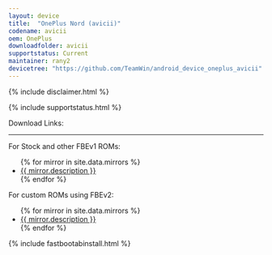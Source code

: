 ```yaml
---
layout: device
title:  "OnePlus Nord (avicii)"
codename: avicii
oem: OnePlus
downloadfolder: avicii
supportstatus: Current
maintainer: rany2
devicetree: "https://github.com/TeamWin/android_device_oneplus_avicii"
---
```


{% include disclaimer.html %}

{% include supportstatus.html %}

<html>
<div class='page-heading' id='download'>Download Links:</div>
<hr />
<p class="text">For Stock and other FBEv1 ROMs:</p>
<ul>
{% for mirror in site.data.mirrors %}
  <li>
    <a href="{{ mirror.baseurl }}avicii">
      {{ mirror.description }}
    </a>
  </li>
{% endfor %}
</ul>
<p class="text">For custom ROMs using FBEv2:</p>
<ul>
{% for mirror in site.data.mirrors %}
  <li>
    <a href="{{ mirror.baseurl }}aviciiv2">
      {{ mirror.description }}
    </a>
  </li>
{% endfor %}
</ul>
</html>

{% include fastbootabinstall.html %}
